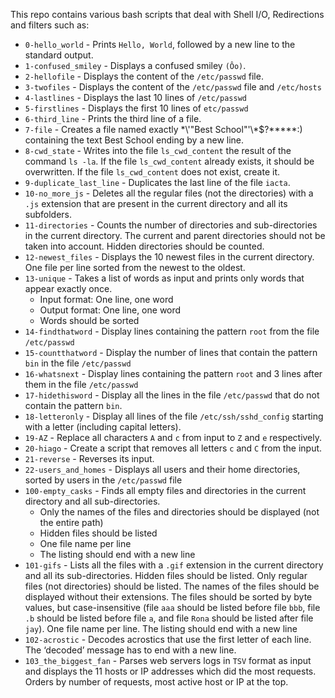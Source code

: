 This repo contains various bash scripts that deal with Shell I/O, Redirections and filters such as:

- `0-hello_world` - Prints `Hello, World`, followed by a new line to the standard output.
- `1-confused_smiley` -  Displays a confused smiley `(Ôo)`.
- `2-hellofile` -  Displays the content of the `/etc/passwd` file.
- `3-twofiles` - Displays the content of the `/etc/passwd` file and `/etc/hosts`
- `4-lastlines` - Displays the last 10 lines of `/etc/passwd`
- `5-firstlines` - Displays the first 10 lines of `etc/passwd`
- `6-third_line` - Prints the third line of a file.
- `7-file` - Creates a file named exactly \*\\'"Best School"\'\\*$\?\*\*\*\*\*:) containing the text Best School ending by a new line.
- `8-cwd_state` -  Writes into the file `ls_cwd_content` the result of the command `ls -la`. If the file `ls_cwd_content` already exists, it should be overwritten. If the file `ls_cwd_content` does not exist, create it.
- `9-duplicate_last_line` - Duplicates the last line of the file `iacta`.
- `10-no_more_js` - Deletes all the regular files (not the directories) with a `.js` extension that are present in the current directory and all its subfolders.
- `11-directories` - Counts the number of directories and sub-directories in the current directory. The current and parent directories should not be taken into account. Hidden directories should be counted.
- `12-newest_files` - Displays the 10 newest files in the current directory. One file per line sorted from the newest to the oldest.
- `13-unique` -  Takes a list of words as input and prints only words that appear exactly once.
  - Input format: One line, one word
  - Output format: One line, one word
  - Words should be sorted
- `14-findthatword` - Display lines containing the pattern `root` from the file `/etc/passwd`
- `15-countthatword` - Display the number of lines that contain the pattern `bin` in the file `/etc/passwd`
- `16-whatsnext` - Display lines containing the pattern `root` and 3 lines after them in the file `/etc/passwd`
- `17-hidethisword` - Display all the lines in the file `/etc/passwd` that do not contain the pattern `bin`.
- `18-letteronly` - Display all lines of the file `/etc/ssh/sshd_config` starting with a letter (including capital letters).
- `19-AZ` - Replace all characters `A` and `c` from input to `Z` and `e` respectively.
- `20-hiago` - Create a script that removes all letters `c` and `C` from the input.
- `21-reverse` - Reverses its input.
- `22-users_and_homes` -  Displays all users and their home directories, sorted by users in the `/etc/passwd` file
- `100-empty_casks` - Finds all empty files and directories in the current directory and all sub-directories.
  - Only the names of the files and directories should be displayed (not the entire path)
  - Hidden files should be listed
  - One file name per line
  - The listing should end with a new line
- `101-gifs` - Lists all the files with a `.gif` extension in the current directory and all its sub-directories. Hidden files should be listed. Only regular files (not directories) should be listed. The names of the files should be displayed without their extensions. The files should be sorted by byte values, but case-insensitive (file `aaa` should be listed before file `bbb`, file `.b` should be listed before file `a`, and file `Rona` should be listed after file `jay`). One file name per line. The listing should end with a new line
- `102-acrostic` - Decodes acrostics that use the first letter of each line. The ‘decoded’ message has to end with a new line.
- `103_the_biggest_fan` -  Parses web servers logs in `TSV` format as input and displays the 11 hosts or IP addresses which did the most requests. Orders by number of requests, most active host or IP at the top.
